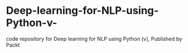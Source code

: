 # Deep-learning-for-NLP-using-Python-v-
code repository for Deep learning for NLP using Python (v), Published by Packt
